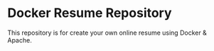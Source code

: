 # Docker Resume Repository

This repository is for create your own online resume using Docker & Apache.
